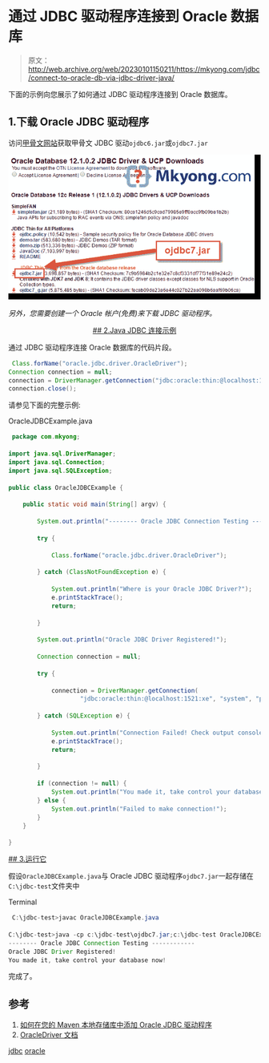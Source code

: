 # 通过 JDBC 驱动程序连接到 Oracle 数据库

> 原文：<http://web.archive.org/web/20230101150211/https://mkyong.com/jdbc/connect-to-oracle-db-via-jdbc-driver-java/>

下面的示例向您展示了如何通过 JDBC 驱动程序连接到 Oracle 数据库。

## 1.下载 Oracle JDBC 驱动程序

访问[甲骨文网站](http://web.archive.org/web/20190223081505/http://www.oracle.com/technetwork/database/features/jdbc/index-091264.html)获取甲骨文 JDBC 驱动`ojdbc6.jar`或`ojdbc7.jar`

![oracle jdbc driver](img/bcfa2dc3c8253db7ae7672dff2e51bc8.png)

*另外，您需要创建一个 Oracle 帐户(免费)来下载 JDBC 驱动程序。*

 <ins class="adsbygoogle" style="display:block; text-align:center;" data-ad-format="fluid" data-ad-layout="in-article" data-ad-client="ca-pub-2836379775501347" data-ad-slot="6894224149">## 2.Java JDBC 连接示例

通过 JDBC 驱动程序连接 Oracle 数据库的代码片段。

```java
 Class.forName("oracle.jdbc.driver.OracleDriver");
Connection connection = null;
connection = DriverManager.getConnection("jdbc:oracle:thin:@localhost:1521:SID","username","password");
connection.close(); 
```

请参见下面的完整示例:

OracleJDBCExample.java

```java
 package com.mkyong;

import java.sql.DriverManager;
import java.sql.Connection;
import java.sql.SQLException;

public class OracleJDBCExample {

    public static void main(String[] argv) {

        System.out.println("-------- Oracle JDBC Connection Testing ------");

        try {

            Class.forName("oracle.jdbc.driver.OracleDriver");

        } catch (ClassNotFoundException e) {

            System.out.println("Where is your Oracle JDBC Driver?");
            e.printStackTrace();
            return;

        }

        System.out.println("Oracle JDBC Driver Registered!");

        Connection connection = null;

        try {

            connection = DriverManager.getConnection(
                    "jdbc:oracle:thin:@localhost:1521:xe", "system", "password");

        } catch (SQLException e) {

            System.out.println("Connection Failed! Check output console");
            e.printStackTrace();
            return;

        }

        if (connection != null) {
            System.out.println("You made it, take control your database now!");
        } else {
            System.out.println("Failed to make connection!");
        }
    }

} 
```

 <ins class="adsbygoogle" style="display:block" data-ad-client="ca-pub-2836379775501347" data-ad-slot="8821506761" data-ad-format="auto" data-ad-region="mkyongregion">## 3.运行它

假设`OracleJDBCExample.java`与 Oracle JDBC 驱动程序`ojdbc7.jar`一起存储在`C:\jdbc-test`文件夹中

Terminal

```java
 C:\jdbc-test>javac OracleJDBCExample.java

C:\jdbc-test>java -cp c:\jdbc-test\ojdbc7.jar;c:\jdbc-test OracleJDBCExample
-------- Oracle JDBC Connection Testing ------------
Oracle JDBC Driver Registered!
You made it, take control your database now! 
```

完成了。

## 参考

1.  [如何在您的 Maven 本地存储库中添加 Oracle JDBC 驱动程序](http://web.archive.org/web/20190223081505/https://www.mkyong.com/maven/how-to-add-oracle-jdbc-driver-in-your-maven-local-repository/)
2.  [OracleDriver 文档](http://web.archive.org/web/20190223081505/http://docs.oracle.com/cd/E11882_01/appdev.112/e13995/oracle/jdbc/OracleDriver.html)

[jdbc](http://web.archive.org/web/20190223081505/http://www.mkyong.com/tag/jdbc/) [oracle](http://web.archive.org/web/20190223081505/http://www.mkyong.com/tag/oracle/)







